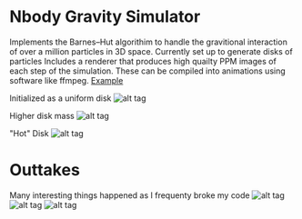 # Nbody Gravity Simulator
Implements the Barnes–Hut algorithim to handle the gravitional interaction of over a million particles in 3D space. Currently set up to generate disks of particles 
Includes a renderer that produces high quailty PPM images of each step of the simulation. These can be compiled into animations using software like ffmpeg. [Example](https://goo.gl/uUEgHl)

Initialized as a uniform disk
![alt tag](http://i.imgur.com/KarubZw.png)

Higher disk mass
![alt tag](http://i.imgur.com/om7hTpE.png)

"Hot" Disk
![alt tag](http://i.imgur.com/UVLfwuN.png)

# Outtakes 
Many interesting things happened as I frequenty broke my code
![alt tag](http://i.imgur.com/TBJekOz.png)
![alt tag](http://i.imgur.com/XblJuai.png)
![alt tag](http://i.imgur.com/HPZvu8b.png)
